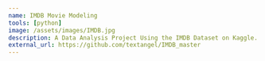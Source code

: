 ```yaml
---
name: IMDB Movie Modeling
tools: [python]
image: /assets/images/IMDB.jpg
description: A Data Analysis Project Using the IMDB Dataset on Kaggle. Goal is build model for log movie profitability (log revenue/cost). Features include native dataset features, network features from running PageRank on actor co-occurances, and text features generated by training word vectors on movie descriptions. Final model was Randrom Forest with Feature Selection using Lasso CV, R2 obtained was 0.647.
external_url: https://github.com/textangel/IMDB_master
---
```


